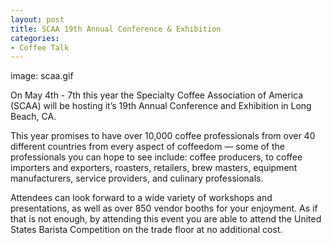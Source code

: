 ```yaml
---
layout: post
title: SCAA 19th Annual Conference & Exhibition
categories:
- Coffee Talk
---
```

image: scaa.gif

On May 4th - 7th this year the Specialty Coffee Association of America (SCAA) will be hosting it’s 19th Annual Conference and Exhibition in Long Beach, CA.

This year promises to have over 10,000 coffee professionals from over 40 different countries from every aspect of coffeedom — some of the professionals you can hope to see include: coffee producers, to coffee importers and exporters, roasters, retailers, brew masters, equipment manufacturers, service providers, and culinary professionals.

Attendees can look forward to a wide variety of workshops and presentations, as well as over 850 vendor booths for your enjoyment. As if that is not enough, by attending this event you are able to attend the United States Barista Competition on the trade floor at no additional cost.